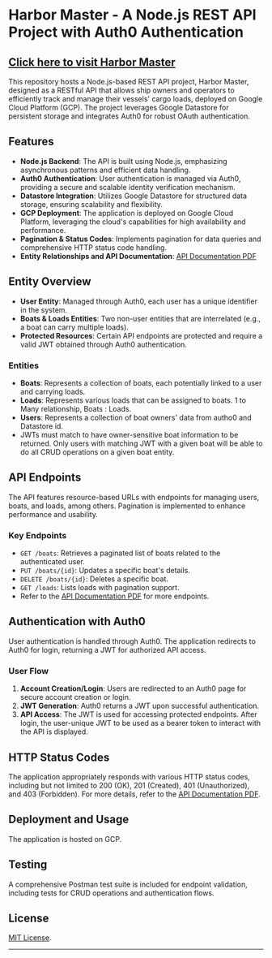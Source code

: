 # Harbor Master - A Node.js REST API Project with Auth0 Authentication
## [Click here to visit Harbor Master](https://a9-portfolio.wl.r.appspot.com/)
This repository hosts a Node.js-based REST API project, Harbor Master, designed as a RESTful API that allows ship owners and operators to efficiently track and manage their vessels' cargo loads, deployed on Google Cloud Platform (GCP). 
The project leverages Google Datastore for persistent storage and integrates Auth0 for robust OAuth authentication.

## Features

- **Node.js Backend**: The API is built using Node.js, emphasizing asynchronous patterns and efficient data handling.
- **Auth0 Authentication**: User authentication is managed via Auth0, providing a secure and scalable identity verification mechanism.
- **Datastore Integration**: Utilizes Google Datastore for structured data storage, ensuring scalability and flexibility.
- **GCP Deployment**: The application is deployed on Google Cloud Platform, leveraging the cloud's capabilities for high availability and performance.
- **Pagination & Status Codes**: Implements pagination for data queries and comprehensive HTTP status code handling.
- **Entity Relationships and API Documentation**: [API Documentation PDF](parky8_project.pdf)

## Entity Overview

- **User Entity**: Managed through Auth0, each user has a unique identifier in the system.
- **Boats & Loads Entities**: Two non-user entities that are interrelated (e.g., a boat can carry multiple loads).
- **Protected Resources**: Certain API endpoints are protected and require a valid JWT obtained through Auth0 authentication.

### Entities

- **Boats**: Represents a collection of boats, each potentially linked to a user and carrying loads.
- **Loads**: Represents various loads that can be assigned to boats. 1 to Many relationship, Boats : Loads.
- **Users**: Represents a collection of boat owners' data from autho0 and Datastore id.
- JWTs must match to have owner-sensitive boat information to be returned. Only users with matching JWT with a given boat will be able to do all CRUD operations on a given boat entity.

## API Endpoints

The API features resource-based URLs with endpoints for managing users, boats, and loads, among others. Pagination is implemented to enhance performance and usability.

### Key Endpoints

- `GET /boats`: Retrieves a paginated list of boats related to the authenticated user.
- `PUT /boats/{id}`: Updates a specific boat's details.
- `DELETE /boats/{id}`: Deletes a specific boat.
- `GET /loads`: Lists loads with pagination support.
- Refer to the [API Documentation PDF](parky8_project.pdf) for more endpoints.

## Authentication with Auth0

User authentication is handled through Auth0. The application redirects to Auth0 for login, returning a JWT for authorized API access.

### User Flow

1. **Account Creation/Login**: Users are redirected to an Auth0 page for secure account creation or login.
2. **JWT Generation**: Auth0 returns a JWT upon successful authentication.
3. **API Access**: The JWT is used for accessing protected endpoints. After login, the user-unique JWT to be used as a bearer token to interact with the API is displayed.

## HTTP Status Codes

The application appropriately responds with various HTTP status codes, including but not limited to 200 (OK), 201 (Created), 401 (Unauthorized), and 403 (Forbidden).
For more details, refer to the [API Documentation PDF](parky8_project.pdf).

## Deployment and Usage

The application is hosted on GCP.

## Testing

A comprehensive Postman test suite is included for endpoint validation, including tests for CRUD operations and authentication flows.

## License
[MIT License](LICENSE).

---

